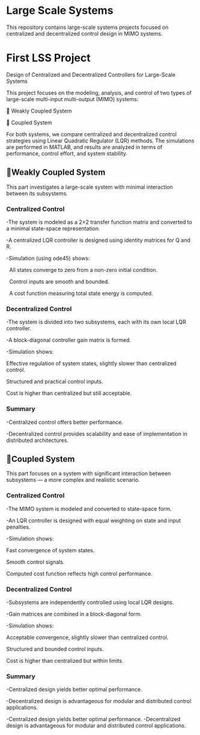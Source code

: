 # Large Scale Systems
This repository contains large-scale systems projects focused on centralized and decentralized control design in MIMO systems.

# First LSS Project
Design of Centralized and Decentralized Controllers for Large-Scale Systems

This project focuses on the modeling, analysis, and control of two types of large-scale multi-input multi-output (MIMO) systems:

🔹 Weakly Coupled System

🔹 Coupled System

For both systems, we compare centralized and decentralized control strategies using Linear Quadratic Regulator (LQR) methods. The simulations are performed in MATLAB, and results are analyzed in terms of performance, control effort, and system stability.

## 🔹Weakly Coupled System
This part investigates a large-scale system with minimal interaction between its subsystems.
### Centralized Control
-The system is modeled as a 2×2 transfer function matrix and converted to a minimal state-space representation.

-A centralized LQR controller is designed using identity matrices for Q and R.

-Simulation (using ode45) shows:

&nbsp;&nbsp;All states converge to zero from a non-zero initial condition.
   
&nbsp;&nbsp;Control inputs are smooth and bounded.
   
&nbsp;&nbsp;A cost function measuring total state energy is computed.
   
### Decentralized Control
-The system is divided into two subsystems, each with its own local LQR controller.

-A block-diagonal controller gain matrix is formed.

-Simulation shows:

   Effective regulation of system states, slightly slower than centralized control.
   
   Structured and practical control inputs.
   
   Cost is higher than centralized but still acceptable.
   
### Summary
-Centralized control offers better performance.

-Decentralized control provides scalability and ease of implementation in distributed architectures.

## 🔹Coupled System
This part focuses on a system with significant interaction between subsystems — a more complex and realistic scenario.
### Centralized Control
-The MIMO system is modeled and converted to state-space form.

-An LQR controller is designed with equal weighting on state and input penalties.

-Simulation shows:

   Fast convergence of system states.
   
   Smooth control signals.
   
   Computed cost function reflects high control performance.
   
### Decentralized Control
-Subsystems are independently controlled using local LQR designs.

-Gain matrices are combined in a block-diagonal form.

-Simulation shows:

   Acceptable convergence, slightly slower than centralized control.
   
   Structured and bounded control inputs.
   
   Cost is higher than centralized but within limits.
   
### Summary
-Centralized design yields better optimal performance.

-Decentralized design is advantageous for modular and distributed control applications.


-Centralized design yields better optimal performance.
-Decentralized design is advantageous for modular and distributed control applications.
